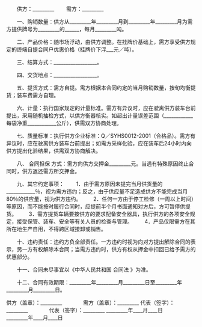 
 


　　供方：_________
　　需方：_________


　　一、购销数量：供方从_________年_________月到_________年_________月为需方提供牌号为_________的______，每月_________吨。


　　二、产品价格：随市场浮动，由供方调整。在挂牌价基础上，需方享受供方规定的终端自提合同户优惠价格（挂牌价下浮___元／吨）。


　　三、结算方式：__________________。


　　四、交货地点：__________________。


　　五、提货方式：需方自提。需方根据本合同约定的当月购销数量，按旬均衡提货；装车费需方自理。


　　六、计量：执行国家规定的计量标准。需方有异议时，应在驶离供方装车台前提出，采用随机抽检方式，以供方衡器核实。如超出计量误差范围（____________每袋净重____________公斤），供需双方协商处理。


　　七、质量标准：执行供方企业标准：Q／SYHS0012-2001（合格品）。需方有异议时，应在驶离供方装车台前提出；如需方采样化验，应在装车后24小时内向供方提出化验结果，供需双方协商解决。


　　八、
合同担保
方式：需方向供方交押金_________元。当遇有特殊原因终止合同时，供方返还需方所交押金。


　　九、其它约定事项：
　　1．由于需方原因未提完当月供货量的____________％，视为需方违约；反之，由于供应量不足造成供方不能完成当月80％的供应量，视为供方违约。
　　2．任何一方由于停工检修（一周以上时间）等原因，而不能按时履行合同时，应提前半个月书面通知对方后，方可暂停供提货。
　　3．需方提货车辆要按供方的要求配备安全器具，执行供方的各项安全规定，接受保管、装车、安全等有关人员的检查与管理。
　　4．产品仅限需方在其所在地生产自用，不得跨区域接卸或销售。


　　十、违约责任：违约方负全部责任。一方违约时视为向对方提出解除合同的表示，另一方有权解除本合同；当需方违约时，供方有权从押金中扣回已给予需方的优惠部分。


　　十一、合同未尽事宜以《中华人民共和国
合同法
》为准。


　　十二、合同有效期限：_________年_________月_________日至_________年_________月_________日。



供方（盖章）：_________　　　　需方（盖章）：_________
代表（签字）：_________　　　　代表（签字）：_________
_________年____月____日　　　　_________年____月____日
 


 

 
 
 
 
 
  


  
 

  


  


  
 
 
 
 

